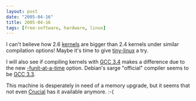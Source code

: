 ```yaml
---
layout: post
date: "2005-04-16"
title: 2005-04-16
tags: [free-software, hardware, linux]
---
```

I can't believe how 2.6 [kernels](http://www.kernel.org) are bigger
than 2.4 kernels under similar compilation options! Maybe it's time
to give [tiny-linux](http://www.selenic.com/tiny-about/) a try.

I will also see if compiling kernels with
[GCC 3.4](http://gcc.gnu.org/gcc-3.4/) makes a difference due to
the new [-funit-at-a-time](http://lwn.net/Articles/67176/) option.
Debian's sarge "official" compiler seems to be
[GCC 3.3](http://gcc.gnu.org/gcc-3.3/).

This machine is desperately in need of a memory upgrade, but it
seems that not even [Crucial](http://www.crucial.com) has it
available anymore. :-(


